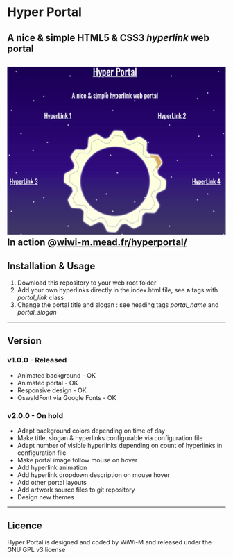 # Hyper Portal
A nice & simple **HTML5 & CSS3** *hyperlink* web portal
----------
![Hyper Portal](images/screenshot.png)
In action @[wiwi-m.mead.fr/hyperportal/](https://wiwi-m.mead.fr/hyperportal/)
----------
## Installation & Usage
1. Download this repository to your web root folder
2. Add your own hyperlinks directly in the index.html file, see **a** tags with *portal_link* class
3. Change the portal title and slogan : see heading tags *portal_name* and *portal_slogan*
----------
## Version
### v1.0.0 - Released
* Animated background - OK
* Animated portal - OK
* Responsive design - OK
* OswaldFont via Google Fonts - OK
### v2.0.0 - On hold
* Adapt background colors depending on time of day
* Make title, slogan & hyperlinks configurable via configuration file
* Adapt number of visible hyperlinks depending on count of hyperlinks in configuration file
* Make portal image follow mouse on hover
* Add hyperlink animation
* Add hyperlink dropdown description on mouse hover
* Add other portal layouts
* Add artwork source files to git repository
* Design new themes
----------
## Licence
Hyper Portal is designed and coded by WiWi-M and released under the GNU GPL v3 license
